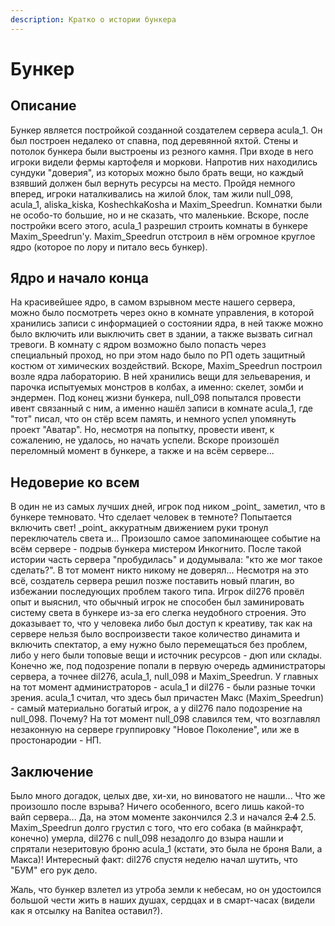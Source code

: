 ```yaml
---
description: Кратко о истории бункера
---
```


# Бункер

## Описание

Бункер является постройкой созданной создателем сервера acula_1. Он был построен недалеко от спавна, под деревянной яхтой. Стены и потолок бункера были выстроены из резного камня. При входе в него игроки видели фермы картофеля и моркови. Напротив них находились сундуки "доверия", из которых можно было брать вещи, но каждый взявший должен был вернуть ресурсы на место. Пройдя немного вперед, игроки наталкивались на жилой блок, там жили null_098, acula_1, aliska_kiska, KoshechkaKosha и Maxim_Speedrun. Комнатки были не особо-то большие, но и не сказать, что маленькие. Вскоре, после постройки всего этого, acula_1 разрешил строить комнаты в бункере Maxim_Speedrun'у. Maxim_Speedrun отстроил в нём огромное круглое ядро (которое по лору и питало весь бункер).

## Ядро и начало конца

На красивейшее ядро, в самом взрывном месте нашего сервера, можно было посмотреть через окно в комнате управления, в которой хранились записи с информацией о состоянии ядра, в ней также можно было включить или выключить свет в здании, а также вызвать сигнал тревоги. В комнату с ядром возможно было попасть через специальный проход, но при этом надо было по РП одеть защитный костюм от химических воздействий. Вскоре, Maxim_Speedrun построил возле ядра лабораторию. В ней хранились вещи для зельеварения, и парочка испытуемых монстров в колбах, а именно: скелет, зомби и эндермен. Под конец жизни бункера, null_098 попытался провести ивент связанный с ним, а именно нашёл записи в комнате acula_1, где "тот" писал, что он стёр всем память, и немного успел упомянуть проект "Аватар". Но, несмотря на попытку, провести ивент, к сожалению, не удалось, но начать успели. Вскоре произошёл переломный момент в бункере, а также и на всём сервере...

## Недоверие ко всем

В один не из самых лучших дней, игрок под ником \_point\_ заметил, что в бункере темновато. Что сделает человек в темноте? Попытается включить свет! \_point\_ аккуратным движением руки тронул переключатель света и... Произошло самое запоминающее событие на всём сервере - подрыв бункера мистером Инкогнито. После такой истории часть сервера "пробудилась" и додумывала: "кто же мог такое сделать?". В тот момент никто никому не доверял... Несмотря на это всё, создатель сервера решил позже поставить новый плагин, во избежании последующих проблем такого типа. Игрок dil276 провёл опыт и выяснил, что обычный игрок не способен был заминировать систему света в бункере из-за его слегка неудобного строения. Это доказывает то, что у человека либо был доступ к креативу, так как на сервере нельзя было воспроизвести такое количество динамита и включить спектатор, а ему нужно было перемещаться без проблем, либо у него были топовые вещи и источник ресурсов - дюп или склады. Конечно же, под подозрение попали в первую очередь администраторы сервера, а точнее dil276, acula_1, null_098 и Maxim_Speedrun. У главных на тот момент администраторов - acula_1 и dil276 - были разные точки зрения. acula_1 считал, что здесь был причастен Макс (Maxim_Speedrun) - самый материально богатый игрок, а у dil276 пало подозрение на null_098. Почему? На тот момент null_098 славился тем, что возглавлял незаконную на сервере группировку "Новое Поколение", или же в простонародии - НП.

## Заключение

Было много догадок, целых две, хи-хи, но виноватого не нашли... Что же произошло после взрыва? Ничего особенного, всего лишь какой-то вайп сервера... Да, на этом моменте закончился 2.3 и начался ~~2.4~~ 2.5. Maxim_Speedrun долго грустил с того, что его собака (в майнкрафт, конечно) умерла, dil276 с null_098 незадолго до взыра нашли и спрятали незеритовую броню acula_1 (кстати, это была не броня Вали, а Макса)! Интересный факт: dil276 спустя неделю начал шутить, что "БУМ" его рук дело.

Жаль, что бункер взлетел из утроба земли к небесам, но он удостоился большой чести жить в наших душах, сердцах и в смарт-часах (видели как я отсылку на Banitea оставил?).
